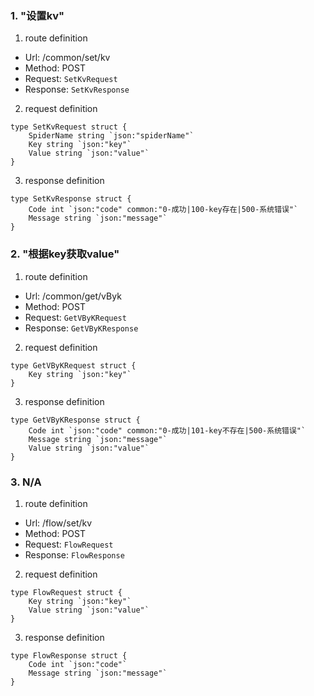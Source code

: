 ### 1. "设置kv"

1. route definition

- Url: /common/set/kv
- Method: POST
- Request: `SetKvRequest`
- Response: `SetKvResponse`

2. request definition



```golang
type SetKvRequest struct {
	SpiderName string `json:"spiderName"`
	Key string `json:"key"`
	Value string `json:"value"`
}
```


3. response definition



```golang
type SetKvResponse struct {
	Code int `json:"code" common:"0-成功|100-key存在|500-系统错误"`
	Message string `json:"message"`
}
```

### 2. "根据key获取value"

1. route definition

- Url: /common/get/vByk
- Method: POST
- Request: `GetVByKRequest`
- Response: `GetVByKResponse`

2. request definition



```golang
type GetVByKRequest struct {
	Key string `json:"key"`
}
```


3. response definition



```golang
type GetVByKResponse struct {
	Code int `json:"code" common:"0-成功|101-key不存在|500-系统错误"`
	Message string `json:"message"`
	Value string `json:"value"`
}
```

### 3. N/A

1. route definition

- Url: /flow/set/kv
- Method: POST
- Request: `FlowRequest`
- Response: `FlowResponse`

2. request definition



```golang
type FlowRequest struct {
	Key string `json:"key"`
	Value string `json:"value"`
}
```


3. response definition



```golang
type FlowResponse struct {
	Code int `json:"code"`
	Message string `json:"message"`
}
```


